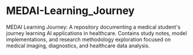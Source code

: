 # MEDAI-Learning_Journey
MEDAI Learning Journey: A repository documenting a medical student's journey learning AI applications in healthcare. Contains study notes, model implementations, and research methodology exploration focused on medical imaging, diagnostics, and healthcare data analysis.
